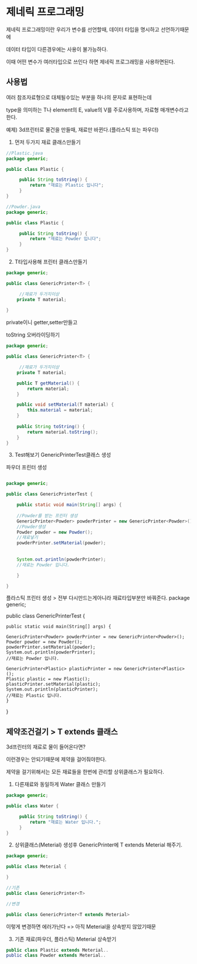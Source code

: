 # 제네릭 프로그래밍
제네릭 프로그래밍이란 우리가 변수를 선언할때, 데이터 타입을 명시하고 선언하기때문에

데이터 타입이 다른경우에는 사용이 불가능하다. 

이때 어떤 변수가 여러타입으로 쓰인다 하면 제네릭 프로그래밍을 사용하면된다.

## 사용법
여러 참조자료형으로 대체될수있는 부분을 하나의 문자로 표현하는데

type을 의미하는 T나 element의 E, value의 V를 주로사용하며, 자료형 매개변수라고 한다.

예제) 3d프린터로 물건을 만들때, 재료만 바뀐다.(플라스틱 또는 파우더) 

1. 먼저 두가지 재료 클래스만들기
```java
//Plastic.java
package generic;

public class Plastic {

	 public String toString() {
		 return "재료는 Plastic 입니다";
	 }
}
```

```java
//Powder.java
package generic;

public class Plastic {

	 public String toString() {
		 return "재료는 Powder 입니다";
	 }
}

```

2. T타입사용해 프린터 클래스만들기

```java
package generic;

public class GenericPrinter<T> {

	 //재료가 두가지이상
	private T material;
	
}
```

private이니 getter,setter만들고

toString 오버라이딩하기

```java
package generic;

public class GenericPrinter<T> {

	 //재료가 두가지이상
	private T material;

	public T getMaterial() {
		return material;
	}

	public void setMaterial(T material) {
		this.material = material;
	}
	
	public String toString() {
		return material.toString();
	}
}
```
3. Test해보기
GenericPrinterTest클래스 생성

파우더 프린터 생성
```java

package generic;

public class GenericPrinterTest {

	public static void main(String[] args) {
	
	//Powder를 받는 프린터 생성
	GenericPrinter<Powder> powderPrinter = new GenericPrinter<Powder>();
	//Powder생성
	Powder powder = new Powder();
	//재료넣기
	powderPrinter.setMaterial(powder);
	
	
	System.out.println(powderPrinter);
	//재료는 Powder 입니다.

	}

}
```
플라스틱 프린터 생성 > 전부 다시만드는게아니라 재료타입부분만 바꿔준다.
package generic;

public class GenericPrinterTest {

	public static void main(String[] args) {
	
	GenericPrinter<Powder> powderPrinter = new GenericPrinter<Powder>();
	Powder powder = new Powder();
	powderPrinter.setMaterial(powder);
	System.out.println(powderPrinter);
	//재료는 Powder 입니다.

	GenericPrinter<Plastic> plasticPrinter = new GenericPrinter<Plastic>();
	Plastic plastic = new Plastic();
	plasticPrinter.setMaterial(plastic);
	System.out.println(plasticPrinter);	
	//재료는 Plastic 입니다.
	}
}


## 제약조건걸기 > T extends 클래스

3d프린터의 재료로 물이 들어온다면? 

이런경우는 안되기때문에 제약을 걸어줘야한다.

제약을 걸기위해서는 모든 재료들을 한번에 관리할 상위클래스가 필요하다.

1. 다른재료와 동일하게 Water 클래스 만들기
```java
package generic;

public class Water {

	 public String toString() {
		 return "재료는 Water 입니다.";
	 }
}

```
2. 상위클래스(Meterial) 생성후 GenericPrinter에 T extends Meterial 해주기.
```java
package generic;

public class Meterial {

}

```

```java
//기존
public class GenericPrinter<T>

//변경

public class GenericPrinter<T extends Meterial>
```
이렇게 변경하면 에러가난다 => 아직 Meterial을 상속받지 않았기때문

3. 기존 재료(파우더, 플라스틱) Meterial 상속받기

```java
public class Plastic extends Meterial..
public class Powder extends Meterial..
```



